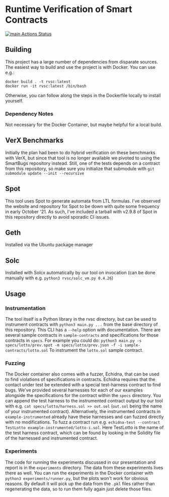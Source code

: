 # Runtime Verification of Smart Contracts
[![main Actions Status](https://github.com/dylanjwolff/rv-sc/workflows/main/badge.svg)](https://github.com/dylanjwolff/rv-sc/actions)

## Building
This project has a large number of dependencies from disparate sources.
The easiest way to build and use the project is with Docker.
You can use e.g.:
```
docker build . -t rvsc:latest
docker run -it rvsc:latest /bin/bash
```

Otherwise, you can follow along the steps in the Dockerfile locally to install yourself. 

### Dependency Notes

Not necessary for the Docker Container, but maybe helpful for a local build.
## VerX Benchmarks

Initially the plan had been to do hybrid verification on these benchmarks with VerX, but since that tool is no longer available we pivoted to using the SmartBugs repository instead.
Still, one of the tests depends on a contract from this repository, so make sure you initialize that submodule with `git submodule update --init --recursive`

## Spot

This tool uses Spot to generate automata from LTL formulas.
I've observed the website and repository for Spot to be down with quite some frequency in early October '21.
As such, I've included a tarball with v2.9.8 of Spot in this repository directly to avoid sporadic CI issues.

## Geth

Installed via the Ubuntu package manager

## Solc

Installed with Solcx automatically by our tool on invocation (can be done manually with e.g. `python3 rvsc/solc_vm.py 0.4.26`)

## Usage

### Instrumentation
The tool itself is a Python library in the rvsc directory, but can be used to instrument contracts with `python3 main.py ...` from the base directory of this repository.
This CLI has a `--help` option with documentation.
There are several sample contracts in `sample-contracts` and specifications for those contracts in `specs`.
For example you could do:
`python3 main.py -s specs/lotto/prev.spot -m specs/lotto/prev.json -f -i sample-contracts/lotto.sol`
To instrument the `lotto.sol` sample contract.

### Fuzzing

The Docker container also comes with a fuzzer, Echidna, that can be used to find violations of specifications in contracts.
Echidna requires that the contact under test be extended with a special test-harness contract to find bugs.
We've provided several harnesses for each of our examples alongside the specifications for the contract within the `specs` directory.
You can append the test harness to the instrumented contract output by our tool with e.g. `cat specs/lotto/harness.sol >> out.sol` (`out.sol` being the name of your instrumented contract).
Alternatively, the instrumented contracts in `example-instrumented` already have these harnesses and can fuzzed directly with no modifications.
To fuzz a contract run e.g. `echidna-test --contract TestLotto example-instrumented/lotto-i.sol`.
Here TestLotto is the name of the test harness contract, which can be found by looking in the Solidity file of the harnessed and instrumented contract.

### Experiments

The code for running the experiments discussed in our presentation and report is in the `experiments` directory.
The data from these experiments lives there as well.
You can run the experiments in the Docker container with `python3 experiments/runner.py`, but the plots won't work for obvious reasons.
By default it will pick up the data from the `.pkl` files rather than regenerating the data, so to run them fully again just delete those files.
